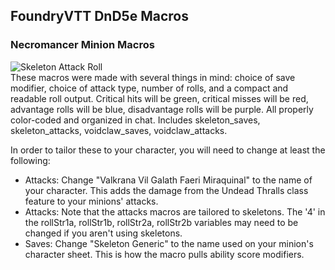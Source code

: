 ## FoundryVTT DnD5e Macros
### Necromancer Minion Macros
 ![Skeleton Attack Roll](https://i.imgur.com/oGZ0a5G.png)  
These macros were made with several things in mind: choice of save modifier, choice of attack type, number of rolls, and a compact and readable roll output. Critical hits will be green, critical misses will be red, advantage rolls will be blue, disadvantage rolls will be purple. All properly color-coded and organized in chat. Includes skeleton_saves, skeleton_attacks, voidclaw_saves, voidclaw_attacks.

In order to tailor these to your character, you will need to change at least the following:  
<ul>
<li>Attacks: Change "Valkrana Vil Galath Faeri Miraquinal" to the name of your character. This adds the damage from the Undead Thralls class feature to your minions' attacks.</li>
<li>Attacks: Note that the attacks macros are tailored to skeletons. The '4' in the rollStr1a, rollStr1b, rollStr2a, rollStr2b variables may need to be changed if you aren't using skeletons.</li>
<li>Saves: Change "Skeleton Generic" to the name used on your minion's character sheet. This is how the macro pulls ability score modifiers.</li>
</ul>  
